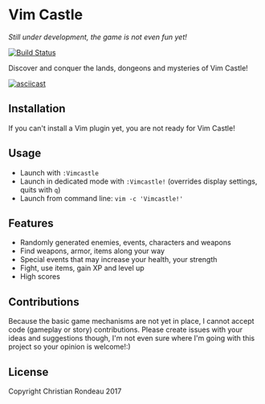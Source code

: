# Vim Castle

_Still under development, the game is not even fun yet!_

[![Build Status](https://travis-ci.org/christianrondeau/vimcastle.svg?branch=master)](https://travis-ci.org/christianrondeau/vimcastle)

Discover and conquer the lands, dongeons and mysteries of Vim Castle!

[![asciicast](https://asciinema.org/a/106593.png)](https://asciinema.org/a/106593)

## Installation

If you can't install a Vim plugin yet, you are not ready for Vim Castle!

## Usage

* Launch with `:Vimcastle`
* Launch in dedicated mode with `:Vimcastle!` (overrides display settings, quits with `q`)
* Launch from command line: `vim -c 'Vimcastle!'`

## Features

* Randomly generated enemies, events, characters and weapons
* Find weapons, armor, items along your way
* Special events that may increase your health, your strength
* Fight, use items, gain XP and level up
* High scores

## Contributions

Because the basic game mechanisms are not yet in place, I cannot accept code (gameplay or story) contributions. Please create issues with your ideas and suggestions though, I'm not even sure where I'm going with this project so your opinion is welcome!:)

## License

Copyright Christian Rondeau 2017

